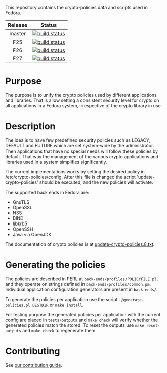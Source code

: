 This repository contains the crypto-policies data and scripts used in
Fedora.

|Release|Status|
|:-----:|:----:|
|master|[![build status](https://gitlab.com/redhat-sectech/fedora-crypto-policies/badges/master/build.svg)](https://gitlab.com/redhat-sectech/fedora-crypto-policies/commits/master)|
|F25|[![build status](https://gitlab.com/redhat-sectech/fedora-crypto-policies/badges/fedora25/build.svg)](https://gitlab.com/redhat-sectech/fedora-crypto-policies/commits/fedora25)|
|F26|[![build status](https://gitlab.com/redhat-sectech/fedora-crypto-policies/badges/fedora26/build.svg)](https://gitlab.com/redhat-sectech/fedora-crypto-policies/commits/fedora26)|
|F27|[![build status](https://gitlab.com/redhat-sectech/fedora-crypto-policies/badges/fedora27/build.svg)](https://gitlab.com/redhat-sectech/fedora-crypto-policies/commits/fedora27)|

# Purpose

The purpose is to unify the crypto policies used by different applications
and libraries. That is allow setting a consistent security level for crypto
on all applications in a Fedora system, irrespective of the crypto library
in use.

# Description

The idea is to have few predefined security policies such as LEGACY, DEFAULT
and FUTURE which are set system-wide by the administrator. Then applications
that have no special needs will follow these policies by default. That
way the management of the various crypto applications and libraries used in a
system simplifies significantly.

The current implementations works by setting the desired policy in
/etc/crypto-policies/config. After this file is changed the script
'update-crypto-policies' should be executed, and the new policies
will activate.

The supported back ends in Fedora are:
 * GnuTLS
 * OpenSSL
 * NSS
 * BIND
 * libkrb5
 * OpenSSH
 * Java via OpenJDK

The documentation of crypto policies is at [update-crypto-policies.8.txt](update-crypto-policies.8.txt).

# Generating the policies

The policies are described in PERL at `back-ends/profiles/POLICYFILE.pl`,
and they operate on strings defined in `back-ends/profiles/common.pm`.
Individual application configuration generators are present in `back-ends/`.

To generate the policies per application use the script `./generate-policies.pl
DESTDIR` or `make install`.

For testing purpose the generated policies per application with the current
config are placed in `tests/outputs` and `make check` will verify whether the
generated policies match the stored. To reset the outputs use `make
reset-outputs` and `make check` to regenerate them.

# Contributing

See [our contribution guide](CONTRIBUTING.md).
